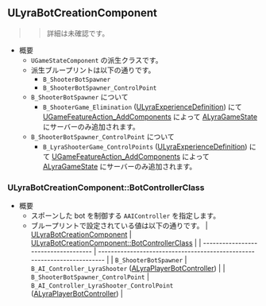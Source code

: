 ## ULyraBotCreationComponent

>> 詳細は未確認です。

* 概要
	* `UGameStateComponent` の派生クラスです。
	* 派生ブループリントは以下の通りです。
		* `B_ShooterBotSpawner`
		* `B_ShooterBotSpawner_ControlPoint`
	* `B_ShooterBotSpawner` について
		* `B_ShooterGame_Elimination` ([ULyraExperienceDefinition]) にて [UGameFeatureAction_AddComponents] によって [ALyraGameState] にサーバーのみ追加されます。
	* `B_ShooterBotSpawner_ControlPoint` について
		* `B_LyraShooterGame_ControlPoints` ([ULyraExperienceDefinition]) にて [UGameFeatureAction_AddComponents] によって [ALyraGameState] にサーバーのみ追加されます。

### ULyraBotCreationComponent::BotControllerClass

* 概要
	* スポーンした bot を制御する `AAIController` を指定します。
	* ブループリントで設定されている値は以下の通りです。
		| [ULyraBotCreationComponent]          | [ULyraBotCreationComponent::BotControllerClass]                          |
		| ------------------------------------ | ------------------------------------------------------------------------ |
		| `B_ShooterBotSpawner`                | `B_AI_Controller_LyraShooter` ([ALyraPlayerBotController])               |
		| `B_ShooterBotSpawner_ControlPoint`   | `B_AI_Controller_LyraShooter_ControlPoint` ([ALyraPlayerBotController])  |


<!--- ページ内のリンク --->

<!--- 自前の画像へのリンク --->

<!--- generated --->
[ALyraPlayerBotController]: ../../Lyra/Etc/ALyraPlayerBotController.md#alyraplayerbotcontroller
[ULyraBotCreationComponent]: ../../Lyra/Etc/ULyraBotCreationComponent.md#ulyrabotcreationcomponent
[ULyraBotCreationComponent::BotControllerClass]: ../../Lyra/Etc/ULyraBotCreationComponent.md#ulyrabotcreationcomponentbotcontrollerclass
[ULyraExperienceDefinition]: ../../Lyra/Experience/ULyraExperienceDefinition.md#ulyraexperiencedefinition
[ALyraGameState]: ../../Lyra/GameplayFramework/ALyraGameState.md#alyragamestate
[UGameFeatureAction_AddComponents]: ../../UE/GameFeature/UGameFeatureAction_AddComponents.md#ugamefeatureaction_addcomponents
